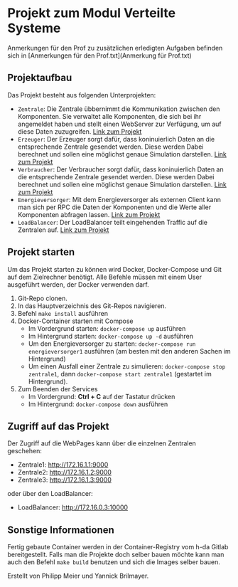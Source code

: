 # Projekt zum Modul Verteilte Systeme

Anmerkungen für den Prof zu zusätzlichen erledigten Aufgaben befinden sich in [Anmerkungen für den Prof.txt](Anmerkung für Prof.txt)

## Projektaufbau
Das Projekt besteht aus folgenden Unterprojekten:

* `Zentrale`: Die Zentrale übbernimmt die Kommunikation zwischen den Komponenten. 
Sie verwaltet alle Komponenten, die sich bei ihr angemeldet haben und stellt einen WebServer zur Verfügung, um auf diese Daten zuzugreifen. 
[Link zum Projekt](Zentrale/)
* `Erzeuger`: Der Erzeuger sorgt dafür, dass koninuierlich Daten an die entsprechende Zentrale gesendet werden. Diese werden Dabei berechnet und sollen eine möglichst genaue Simulation darstellen. 
[Link zum Projekt](Erzeuger/)
* `Verbraucher`: Der Verbraucher sorgt dafür, dass koninuierlich Daten an die entsprechende Zentrale gesendet werden. Diese werden Dabei berechnet und sollen eine möglichst genaue Simulation darstellen. 
[Link zum Projekt](Verbraucher/)
* `Energieversorger`: Mit dem Energieversorger als externen Client kann man sich per RPC die Daten der Komponenten und die Werte aller Komponenten abfragen lassen.
  [Link zum Projekt](Energieversorger/)
* `LoadBalancer`: Der LoadBalancer teilt eingehenden Traffic auf die Zentralen auf. 
  [Link zum Projekt](LoadBalancer/)


## Projekt starten
Um das Projekt starten zu können wird Docker, Docker-Compose und Git auf dem Zielrechner benötigt. Alle Befehle müssen mit einem User ausgeführt werden, der Docker verwenden darf.

1. Git-Repo clonen.
2. In das Hauptverzeichnis des Git-Repos navigieren.
3. Befehl `make install` ausführen
4. Docker-Container starten mit Compose
    * Im Vordergrund starten: `docker-compose up` ausführen
    * Im Hintergrund starten: `docker-compose up -d` ausführen
    * Um den Energieversorger zu starten: `docker-compose run energieversorger1` ausführen (am besten mit den anderen Sachen im Hintergrund)
    * Um einen Ausfall einer Zentrale zu simulieren: `docker-compose stop zentrale1`, dann `docker-compose start zentrale1` (gestartet im Hintergrund).
5. Zum Beenden der Services
    * Im Vordergrund: **Ctrl + C** auf der Tastatur drücken
    * Im Hintergrund: `docker-compose down` ausführen
   

## Zugriff auf das Projekt
Der Zugriff auf die WebPages kann über die einzelnen Zentralen geschehen:
* Zentrale1: http://172.16.1.1:9000
* Zentrale2: http://172.16.1.2:9000
* Zentrale3: http://172.16.1.3:9000

oder über den LoadBalancer:
* LoadBalancer: http://172.16.0.3:10000



## Sonstige Informationen
Fertig gebaute Container werden in der Container-Registry vom h-da Gitlab bereitgestellt.
Falls man die Projekte doch selber bauen möchte kann man auch den Befehl `make build` benutzen und sich die Images selber bauen.

Erstellt von Philipp Meier und Yannick Brilmayer.
